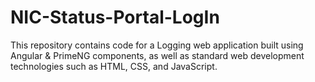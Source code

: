 # NIC-Status-Portal-LogIn
This repository contains code for a Logging web application built using Angular &amp; PrimeNG components, as well as standard web development technologies such as HTML, CSS, and JavaScript.
